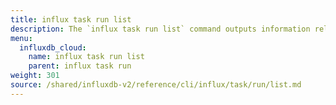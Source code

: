 ```yaml
---
title: influx task run list
description: The `influx task run list` command outputs information related to runs of a task.
menu:
  influxdb_cloud:
    name: influx task run list
    parent: influx task run
weight: 301
source: /shared/influxdb-v2/reference/cli/influx/task/run/list.md
---
```


<!-- The content of this file is at 
// SOURCE content/shared/influxdb-v2/reference/cli/influx/task/run/list.md-->

